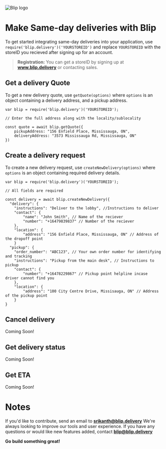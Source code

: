 ﻿![Blip logo](https://ibb.co/eLU2s9) 
# Make Same-day deliveries with Blip

To get started integrating same-day deliveries into your application, use  `require('blip.delivery')('YOURSTOREID')` and replace `YOURSTOREID` with the storeID you recieved after signing up for an account.

> **Registration:** You can get a storeID by signing up at **www.blip.delivery**  or contacting sales.

## Get a delivery Quote

To get a new delivery quote, use `getQuote(options)` where `options` is an object containing a delivery address, and a pickup address.

    var blip = require('blip.delivery')('YOURSTOREID');
    
    // Enter the full address along with the locality/sublocality
    
    const quote = await blip.getQuote({
	    pickupAddress: "156 Enfield Place, Mississauga, ON",
	    deliveryAddress: "3573 Mississauga Rd, Mississauga, ON"
	})

 

## Create a delivery request

To create a new delivery request, use `createNewDelivery(options)` where `options` is an object containing required delivery details.

    var blip = require('blip.delivery')('YOURSTOREID');
    
    // All fields are required
    
    const delivery = await blip.createNewDelivery({
	  "delivery": {
		"instructions": "Deliver to the lobby", //Instructions to deliver
		"contact": {
			"name": "John Smith", // Name of the reciever
			"number": "+16479839837" // Number of the reciever
		},
		"location": {
			"address": "156 Enfield Place, Mississauga, ON" // Address of the dropoff point
		}
	  "pickup": {
		"order_number": "ABC123", // Your own order number for identifying and tracking
		"instructions": "Pickup from the main desk", // Instructions to pickup
		"contact": {
			"number": "+16478229867" // Pickup point helpline incase driver cannot find you
		},
		"location": {
			"address": "100 City Centre Drive, Missisauga, ON" // Address of the pickup point
		}
	}

 

## Cancel delivery

Coming Soon!

## Get delivery status

Coming Soon!

## Get ETA

Coming Soon!


# Notes

If you'd like to contribute, send an email to **srikanth@blip.delivery**
We're always looking to improve our tools and user experience. If you have any questions or would like new features added, contact **blip@blip.delivery**

**Go build something great!**



